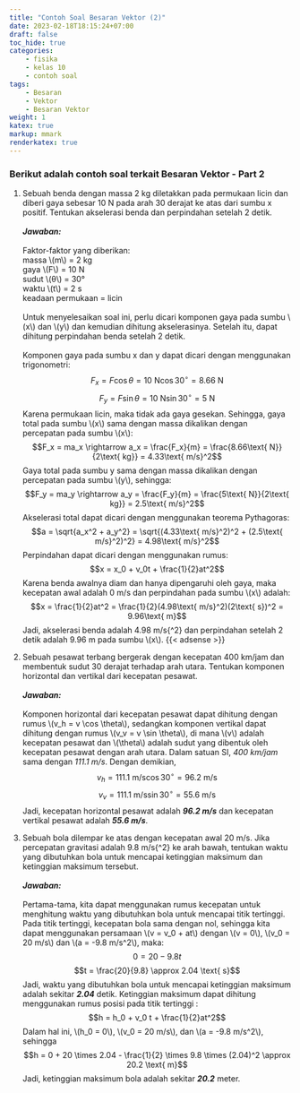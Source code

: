 ```yaml
---
title: "Contoh Soal Besaran Vektor (2)"
date: 2023-02-18T18:15:24+07:00
draft: false
toc_hide: true
categories:
    - fisika
    - kelas 10
    - contoh soal
tags:
    - Besaran
    - Vektor
    - Besaran Vektor
weight: 1
katex: true
markup: mmark
renderkatex: true
---
```

### Berikut adalah contoh soal terkait Besaran Vektor - Part 2

1. Sebuah benda dengan massa 2 kg diletakkan pada permukaan licin dan diberi gaya sebesar 10 N pada arah 30 derajat ke atas dari sumbu x positif. Tentukan akselerasi benda dan perpindahan setelah 2 detik.\
\
***Jawaban:***\
\
Faktor-faktor yang diberikan:\
massa \\(m\\) = 2 kg\
gaya \\(F\\) = 10 N\
sudut \\(θ\\) = 30°\
waktu \\(t\\) = 2 s\
keadaan permukaan = licin\
\
Untuk menyelesaikan soal ini, perlu dicari komponen gaya pada sumbu \\(x\\) dan \\(y\\) dan kemudian dihitung akselerasinya. Setelah itu, dapat dihitung perpindahan benda setelah 2 detik.\
\
Komponen gaya pada sumbu x dan y dapat dicari dengan menggunakan trigonometri:\
$$F_x = F\cos\theta = 10\text{ N}\cos 30^\circ = 8.66\text{ N}$$
$$F_y = F\sin\theta = 10\text{ N}\sin 30^\circ = 5\text{ N}$$
Karena permukaan licin, maka tidak ada gaya gesekan. Sehingga, gaya total pada sumbu \\(x\\) sama dengan massa dikalikan dengan percepatan pada sumbu \\(x\\):\
$$F_x = ma_x \rightarrow a_x = \frac{F_x}{m} = \frac{8.66\text{ N}}{2\text{ kg}} = 4.33\text{ m/s}^2$$
Gaya total pada sumbu y sama dengan massa dikalikan dengan percepatan pada sumbu \\(y\\), sehingga:
$$F_y = ma_y \rightarrow a_y = \frac{F_y}{m} = \frac{5\text{ N}}{2\text{ kg}} = 2.5\text{ m/s}^2$$
Akselerasi total dapat dicari dengan menggunakan teorema Pythagoras:
$$a = \sqrt{a_x^2 + a_y^2} = \sqrt{(4.33\text{ m/s}^2)^2 + (2.5\text{ m/s}^2)^2} = 4.98\text{ m/s}^2$$
Perpindahan dapat dicari dengan menggunakan rumus:
$$x = x_0 + v_0t + \frac{1}{2}at^2$$
Karena benda awalnya diam dan hanya dipengaruhi oleh gaya, maka kecepatan awal adalah 0 m/s dan perpindahan pada sumbu \\(x\\) adalah:
$$x = \frac{1}{2}at^2 = \frac{1}{2}(4.98\text{ m/s}^2)(2\text{ s})^2 = 9.96\text{ m}$$
Jadi, akselerasi benda adalah 4.98 m/s{^2} dan perpindahan setelah 2 detik adalah 9.96 m pada sumbu \\(x\\).
{{< adsense >}}
2. Sebuah pesawat terbang bergerak dengan kecepatan 400 km/jam dan membentuk sudut 30 derajat terhadap arah utara. Tentukan komponen horizontal dan vertikal dari kecepatan pesawat.\
\
***Jawaban:***\
\
Komponen horizontal dari kecepatan pesawat dapat dihitung dengan rumus \\(v_h = v \cos \theta\\), sedangkan komponen vertikal dapat dihitung dengan rumus \\(v_v = v \sin \theta\\), di mana \\(v\\) adalah kecepatan pesawat dan \\(\theta\\) adalah sudut yang dibentuk oleh kecepatan pesawat dengan arah utara. Dalam satuan SI, *400 km/jam* sama dengan *111.1 m/s*. Dengan demikian,
$$v_h = 111.1 \text{ m/s} \cos 30^\circ = 96.2 \text{ m/s}$$
$$v_v = 111.1 \text{ m/s} \sin 30^\circ = 55.6 \text{ m/s}$$
Jadi, kecepatan horizontal pesawat adalah ***96.2 m/s*** dan kecepatan vertikal pesawat adalah ***55.6 m/s***.

3. Sebuah bola dilempar ke atas dengan kecepatan awal 20 m/s. Jika percepatan gravitasi adalah 9.8 m/s{^2} ke arah bawah, tentukan waktu yang dibutuhkan bola untuk mencapai ketinggian maksimum dan ketinggian maksimum tersebut.\
\
***Jawaban:***\
\
Pertama-tama, kita dapat menggunakan rumus kecepatan untuk menghitung waktu yang dibutuhkan bola untuk mencapai titik tertinggi. Pada titik tertinggi, kecepatan bola sama dengan nol, sehingga kita dapat menggunakan persamaan \\(v = v_0 + at\\) dengan \\(v = 0\\), \\(v_0 = 20 m/s\\) dan \\(a = -9.8 m/s^2\\), maka:
$$0 = 20 - 9.8t$$
$$t = \frac{20}{9.8} \approx 2.04 \text{ s}$$
Jadi, waktu yang dibutuhkan bola untuk mencapai ketinggian maksimum adalah sekitar ***2.04*** detik.
Ketinggian maksimum dapat dihitung menggunakan rumus posisi pada titik tertinggi :
$$h = h_0 + v_0 t + \frac{1}{2}at^2$$
Dalam hal ini, \\(h_0 = 0\\), \\(v_0 = 20 m/s\\), dan \\(a = -9.8 m/s^2\\), sehingga
$$h = 0 + 20 \times 2.04 - \frac{1}{2} \times 9.8 \times (2.04)^2 \approx 20.2 \text{ m}$$
Jadi, ketinggian maksimum bola adalah sekitar ***20.2*** meter.
